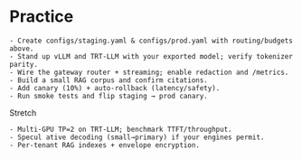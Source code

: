 # Practice

    - Create configs/staging.yaml & configs/prod.yaml with routing/budgets above.
    - Stand up vLLM and TRT-LLM with your exported model; verify tokenizer parity.
    - Wire the gateway router + streaming; enable redaction and /metrics.
    - Build a small RAG corpus and confirm citations.
    - Add canary (10%) + auto-rollback (latency/safety).
    - Run smoke tests and flip staging → prod canary.

Stretch

    - Multi-GPU TP=2 on TRT-LLM; benchmark TTFT/throughput. 
    - Specul ative decoding (small→primary) if your engines permit.
    - Per-tenant RAG indexes + envelope encryption.